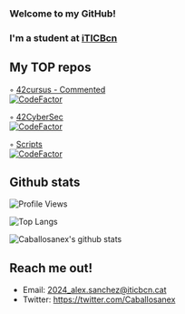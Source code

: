 ### Welcome to my GitHub! 

### I'm a student at [iTICBcn](https://agora.xtec.cat/iticbcn/)

## My TOP repos

◦ [42cursus - Commented](https://github.com/Caballosanex/42Cursus-Commented)\
[![CodeFactor](https://www.codefactor.io/repository/github/caballosanex/42cursus-commented/badge)](https://www.codefactor.io/repository/github/caballosanex/42cursus-commented)

◦ [42CyberSec](https://github.com/Caballosanex/42Cybersec)\
[![CodeFactor](https://www.codefactor.io/repository/github/caballosanex/42cybersec/badge)](https://www.codefactor.io/repository/github/caballosanex/42cybersec)

◦ [Scripts](https://github.com/Caballosanex/iTICBcn/tree/main/Scripts)\
[![CodeFactor](https://www.codefactor.io/repository/github/caballosanex/iticbcn/badge)](https://www.codefactor.io/repository/github/caballosanex/iticbcn)

## Github stats

![Profile Views](https://komarev.com/ghpvc/?username=Caballosanex)

![Top Langs](https://github-readme-stats.vercel.app/api/top-langs/?username=Caballosanex&layout=compact&theme=dark&hide_border=true)

![Caballosanex's github stats](https://github-readme-stats.vercel.app/api?username=Caballosanex&show_icons=true&hide_border=true&theme=dark)

## Reach me out!

* Email:      2024_alex.sanchez@iticbcn.cat
* Twitter:    https://twitter.com/Caballosanex
